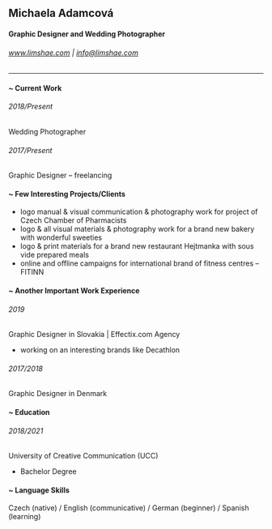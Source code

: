 ## Michaela Adamcová
#### Graphic Designer and Wedding Photographer
###### www.limshae.com | info@limshae.com

----

#### ~ Current Work

###### 2018/Present
Wedding Photographer

###### 2017/Present
Graphic Designer – freelancing

#### ~ Few Interesting Projects/Clients
- logo manual & visual communication & photography work for project of Czech Chamber of Pharmacists
- logo & all visual materials & photography work for a brand new bakery with wonderful sweeties
- logo & print materials for a brand new restaurant Hejtmanka with sous vide prepared meals
- online and offline campaigns for international brand of fitness centres – FITINN

#### ~ Another Important Work Experience

###### 2019
Graphic Designer in Slovakia | Effectix.com Agency
- working on an interesting brands like Decathlon

###### 2017/2018
Graphic Designer in Denmark

#### ~ Education
###### 2018/2021
University of Creative Communication (UCC)
- Bachelor Degree

#### ~ Language Skills
Czech (native) / English (communicative) / German (beginner) / Spanish (learning)
